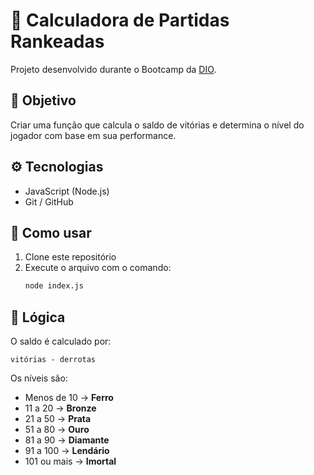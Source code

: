 # 🧮 Calculadora de Partidas Rankeadas

Projeto desenvolvido durante o Bootcamp da [DIO](https://www.dio.me).

## 🎯 Objetivo
Criar uma função que calcula o saldo de vitórias e determina o nível do jogador com base em sua performance.

## ⚙️ Tecnologias
- JavaScript (Node.js)
- Git / GitHub

## 📘 Como usar
1. Clone este repositório
2. Execute o arquivo com o comando:
   ```bash
   node index.js
   ```

## 🧠 Lógica
O saldo é calculado por:
```
vitórias - derrotas
```

Os níveis são:
- Menos de 10 → **Ferro**
- 11 a 20 → **Bronze**
- 21 a 50 → **Prata**
- 51 a 80 → **Ouro**
- 81 a 90 → **Diamante**
- 91 a 100 → **Lendário**
- 101 ou mais → **Imortal**
